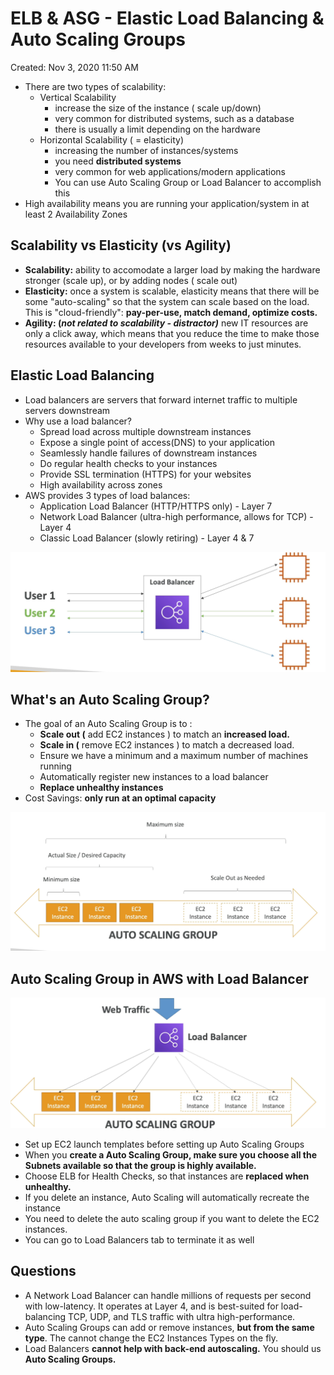 # ELB & ASG - Elastic Load Balancing & Auto Scaling Groups

Created: Nov 3, 2020 11:50 AM

- There are two types of scalability:
    - Vertical Scalability
        - increase the size of the instance ( scale up/down)
        - very common for distributed systems, such as a database
        - there is usually a limit depending on the hardware
    - Horizontal Scalability ( = elasticity)
        - increasing the number of instances/systems
        - you need **distributed systems**
        - very common for web applications/modern applications
        - You can use Auto Scaling Group or Load Balancer to accomplish this
- High availability means you are running your application/system in at least 2 Availability Zones

## Scalability vs Elasticity (vs Agility)

- **Scalability:** ability to accomodate a larger load by making the hardware stronger (scale up), or by adding nodes ( scale out)
- **Elasticity:** once a system is scalable, elasticity means that there will be some "auto-scaling" so that the system can scale based on the load. This is "cloud-friendly": **pay-per-use, match demand, optimize costs.**
- **Agility: (*not related to scalability - distractor)*** new IT resources are only a click away, which means that you reduce the time to make those resources available to your developers from weeks to just minutes.

## Elastic Load Balancing

- Load balancers are servers that forward internet traffic to multiple servers downstream
- Why use a load balancer?
    - Spread load across multiple downstream instances
    - Expose a single point of access(DNS) to your application
    - Seamlessly handle failures of downstream instances
    - Do regular health checks to your instances
    - Provide SSL termination (HTTPS) for your websites
    - High availability across zones
- AWS provides 3 types of load balances:
    - Application Load Balancer (HTTP/HTTPS only) - Layer 7
    - Network Load Balancer (ultra-high performance, allows for TCP) - Layer 4
    - Classic Load Balancer (slowly retiring) - Layer 4 & 7

![ELB%20&%20ASG%20-%20Elastic%20Load%20Balancing%20&%20Auto%20Scaling%20%20836f4f318b61435e9cf0a02d8d973db1/Untitled.png](ELB%20&%20ASG%20-%20Elastic%20Load%20Balancing%20&%20Auto%20Scaling%20%20836f4f318b61435e9cf0a02d8d973db1/Untitled.png)

## What's an Auto Scaling Group?

- The goal of an Auto Scaling Group is to :
    - **Scale out (** add EC2 instances ) to match an **increased load.**
    - **Scale in (** remove EC2 instances ) to match a decreased load.
    - Ensure we have a minimum and a maximum number of machines running
    - Automatically register new instances to a load balancer
    - **Replace unhealthy instances**
- Cost Savings: **only run at an optimal capacity**

![ELB%20&%20ASG%20-%20Elastic%20Load%20Balancing%20&%20Auto%20Scaling%20%20836f4f318b61435e9cf0a02d8d973db1/Untitled%201.png](ELB%20&%20ASG%20-%20Elastic%20Load%20Balancing%20&%20Auto%20Scaling%20%20836f4f318b61435e9cf0a02d8d973db1/Untitled%201.png)

## Auto Scaling Group in AWS with Load Balancer

![ELB%20&%20ASG%20-%20Elastic%20Load%20Balancing%20&%20Auto%20Scaling%20%20836f4f318b61435e9cf0a02d8d973db1/Untitled%202.png](ELB%20&%20ASG%20-%20Elastic%20Load%20Balancing%20&%20Auto%20Scaling%20%20836f4f318b61435e9cf0a02d8d973db1/Untitled%202.png)

- Set up EC2 launch templates before setting up Auto Scaling Groups
- When you **create a Auto Scaling Group, make sure you choose all the Subnets available so that the group is highly available.**
- Choose ELB for Health Checks, so that instances are **replaced when unhealthy.**
- If you delete an instance, Auto Scaling will automatically recreate the instance
- You need to delete the auto scaling group if you want to delete the EC2 instances.
- You can go to Load Balancers tab to terminate it as well

## Questions

- A Network Load Balancer can handle millions of requests per second with low-latency. It operates at Layer 4, and is best-suited for load-balancing TCP, UDP, and TLS traffic with ultra high-performance.
- Auto Scaling Groups can add or remove instances, **but from the same type**. The cannot change the EC2 Instances Types on the fly.
- Load Balancers **cannot help with back-end autoscaling.** You should us **Auto Scaling Groups.**
